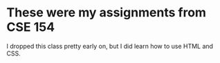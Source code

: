 # These were my assignments from CSE 154

I dropped this class pretty early on, but I did learn how to use HTML and CSS.
